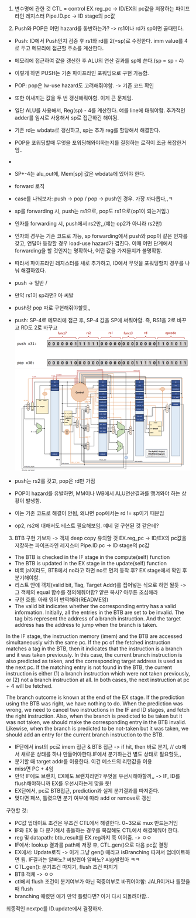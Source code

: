 1. 변수명에 관한 것
CTL = control
EX.reg_pc -> ID/EX의 pc값을 저장하는 파이프라인 레지스터
Pipe.ID.pc -> ID stage의 pc값



2. Push와 POP은 어떤 hazard를 동반하는가?
-> rs1이나 rd가 sp이면 골때린다.
- Push: ID에서 Push인지 검증 후 rs1와 rd를 2(=sp)로 수정한다. imm value를 4로 두고 메모리에 접근할 주소를 계산한다.
- 메모리에 접근하여 값을 갱신한 후 ALU의 연산 결과를 sp에 쓴다.(sp = sp - 4)
- 이렇게 하면 PUSH는 기존 파이프라인 포워딩으로 구현 가능함.

- POP: pop은 lw-use hazard도 고려해줘야함. -> 기존 코드 확인
- 또한 이새끼는 값을 두 번 갱신해줘야함. 이게 큰 문제임.
- 일단 ALU를 사용해서, Reg(sp) - 4를 계산한다. 얘를 line에 태워야함. 추가적인 adder를 임시로 사용해서 sp로 접근하긴 해야됨.
- 기존 rd는 wbdata로 갱신하고, sp는 추가 reg를 할당해서 해결한다.

- POP을 포워딩할때 무엇을 포워딩해와야하는지를 결정하는 로직이 조금 복잡한거임..
- 
- SP+-4는 alu_out에, Mem[sp] 값은 wbdata에 있어야 한다.


- forward 로직
- case를 나눠보자: push -> pop / pop -> push인 경우. 가장 까다롭다,,ㅋ
- sp를 forwarding 시, push는 rs1으로, pop도 rs1으로(op1이 되는거임.)
- 인자를 forwarding 시, push에서 rs2만,,(얘는 op2가 아니라 rs2만)
- 인자의 경우는 기존 코드로 가능, sp forwarding에서 push와 pop이 같은 인자를 갖고, 연달아 등장할 경우 load-use hazard가 겹친다. 이때 어떤 단계에서 forwarding을 할 것인지는 명확하나, 어떤 값을 가져올지가 불명확함.
- 따라서 파이프라인 레지스터를 새로 추가하고, ID에서 무엇을 포워딩할지 경우를 나눠 해결하였다.
- push -> 일반 / 
- 만약 rs1이 sp라면? 아 씨발
- push랑 pop 따로 구현해줘야할듯,,
- push: SP-4로 메모리에 접근 후, SP-4 값을 SP에 써줘야함. 즉, RS1을 2로 바꾸고 RD도 2로 바꾸고 
![img.png](img.png)
![img_1.png](img_1.png)
- push는 rs2를 갖고, pop은 rd만 가짐

- POP이 hazard를 유발하면, MM이나 WB에서 ALU연산결과를 땡겨와야 하는 상황이 발생함.
- 이는 기존 코드로 해결이 안됨, 왜냐면 pop에서는 rd != sp이기 때문임
- op2, rs2에 대해서도 테스트 필요해보임. 얘네 덜 구현된 것 같은데?

3. BTB 구현 가보자 -> 객체 deep copy 유의할 것
EX.reg_pc -> ID/EX의 pc값을 저장하는 파이프라인 레지스터
Pipe.ID.pc -> ID stage의 pc값
- The BTB is checked in the IF stage in the compute(self) function
- The BTB is updated in the EX stage in the update(self) function
- 비록 jal이라도, BTB에서 no라고 하면 no로 먼저 동작 후? EX stage에서 확인 후 분기해야함.
- 리스트 안에 객체(valid bit, Tag, Target Addr)를 집어넣는 식으로 하면 될듯 -> 그 객체의 equal 함수를 정의해줘야함? 얕은 복사? 아무튼 조심해라
- 구현 흐름: 아래 영어 번역해라(README임)
- The valid bit indicates whether the corresponding entry has a valid information. Initially, all the entries in the BTB are set to be invalid. The tag bits represent the address of a branch instruction. And the target address has the address to jump when the branch is taken.

In the IF stage, the instruction memory (imem) and the BTB are accessed simultaneously with the same pc. If the pc of the fetched instruction matches a tag in the BTB, then it indicates that the instruction is a branch and it was taken previously. In this case, the current branch instruction is also predicted as taken, and the corresponding target address is used as the next pc. If the matching entry is not found in the BTB, the current instruction is either (1) a branch instruction which were not taken previously, or (2) not a branch instruction at all. In both cases, the next instruction at pc + 4 will be fetched.

The branch outcome is known at the end of the EX stage. If the prediction using the BTB was right, we have nothing to do. When the prediction was wrong, we need to cancel two instructions in the IF and ID stages, and fetch the right instruction. Also, when the branch is predicted to be taken but it was not taken, we should make the corresponding entry in the BTB invalid. Likewise, when the branch is predicted to be not-taken but it was taken, we should add an entry for the current branch instruction to the BTB.
- IF단에서 inst의 pc로 imem 접근 & BTB 접근 -> if hit, then 바로 분기,  // ctr에서 새로운 상태를 하나 만들어야한다.IF에서 분기하는건 별도 상태로 필요할듯,,
- 분기할 때 target addr를 이용한다. 이건 메소드의 리턴값을 이용
- miss면 PC + 4임
- 만약 IF에도 브랜치, EX에도 브랜치라면? 무엇을 우선시해야할까,, -> IF, ID를 flush해야하니까 EX를 우선시하는게 맞을 듯!
- EX단에서, pc로 BTB접근, prediction과 실제 분기결과를 따져준다.
- 맞다면 패쓰, 틀렸으면 분기 여부에 따라 add or remove로 갱신

구현할 것:
- PC값 업데이트 조건은 무조건 CTL에서 해결한다. 0~3으로 mux 만드는거임
- IF와 EX 둘 다 분기해서 충돌하는 경우를 복잡해도 CTL에서 해결해줘야 한다.
- reg 및 datapath: btb_result를 EX.reg까지 쭉 이어줌. -> ㅇㅇ
- IF에서: lookup 결과를 path에 저장 후, CTL.gen()으로 다음 pc값 결정
- EX에서: Update로직 -> 이거 그냥 gen() 때리고 isBranching 따져서 업데이트하면 됨. IF결과는 알빠노? 씨발련아 알빠노? 씨@발련아 ㅋㅋ
- CTL.gen(): 분기조건 따지기, flush 조건 따지기
- BTB 객체 -> ㅇㅇ
- ctl에서 flush 조건이 분기여부가 아닌 적중여부로 바뀌어야함: JALR이거나 틀렸을 때 flush
- branching 때렸던 애가 만약 틀렸다면? 이거 다시 되돌려야함..

최종적인 nextpc를 ID.update에서 결정하자.

